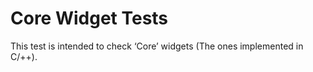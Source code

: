Core Widget Tests
=================
This test is intended to check ‘Core’ widgets (The ones implemented in C/++).
